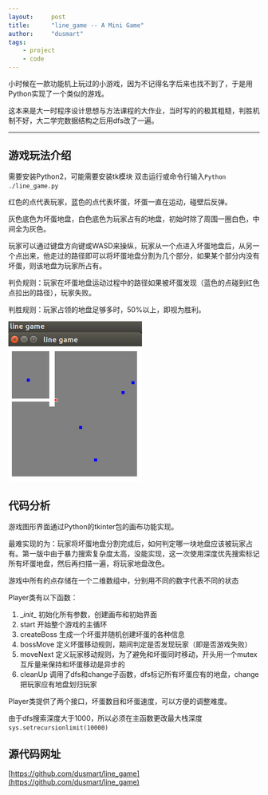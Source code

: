```yaml
---
layout:     post
title:      "line_game -- A Mini Game"
author:     "dusmart"
tags:
    - project
    - code
---
```


小时候在一款功能机上玩过的小游戏，因为不记得名字后来也找不到了，于是用Python实现了一个类似的游戏。

这本来是大一时程序设计思想与方法课程的大作业，当时写的的极其粗糙，判胜机制不好，大二学完数据结构之后用dfs改了一遍。

<!--more-->

---

## 游戏玩法介绍

需要安装Python2，可能需要安装tk模块
双击运行或命令行输入```Python ./line_game.py```

红色的点代表玩家，蓝色的点代表坏蛋，坏蛋一直在运动，碰壁后反弹。

灰色底色为坏蛋地盘，白色底色为玩家占有的地盘，初始时除了周围一圈白色，中间全为灰色。

玩家可以通过键盘方向键或WASD来操纵，玩家从一个点进入坏蛋地盘后，从另一个点出来，他走过的路径即可以将坏蛋地盘分割为几个部分，如果某个部分内没有坏蛋，则该地盘为玩家所占有。

判负规则：玩家在坏蛋地盘运动过程中的路径如果被坏蛋发现（蓝色的点碰到红色点拉出的路径），玩家失败。

判胜规则：玩家占领的地盘足够多时，50%以上，即视为胜利。

![img](/assets/img/2017-03-01-7.png)

## 代码分析

游戏图形界面通过Python的tkinter包的画布功能实现。

最难实现的为：玩家将坏蛋地盘分割完成后，如何判定哪一块地盘应该被玩家占有。第一版中由于暴力搜索复杂度太高，没能实现，这一次使用深度优先搜索标记所有坏蛋地盘，然后再扫描一遍，将玩家地盘改色。

游戏中所有的点存储在一个二维数组中，分别用不同的数字代表不同的状态

Player类有以下函数：

1. \__init__ 初始化所有参数，创建画布和初始界面
2. start 开始整个游戏的主循环
3. createBoss 生成一个坏蛋并随机创建坏蛋的各种信息
4. bossMove 定义坏蛋移动规则，期间判定是否发现玩家（即是否游戏失败）
5. moveNext 定义玩家移动规则，为了避免和坏蛋同时移动，开头用一个mutex互斥量来保持和坏蛋移动是异步的
6. cleanUp 调用了dfs和change子函数，dfs标记所有坏蛋应有的地盘，change把玩家应有地盘划归玩家

Player类提供了两个接口，坏蛋数目和坏蛋速度，可以方便的调整难度。

由于dfs搜索深度大于1000，所以必须在主函数更改最大栈深度```sys.setrecursionlimit(10000)```

## 源代码网址

[https://github.com/dusmart/line_game](https://github.com/dusmart/line_game)
